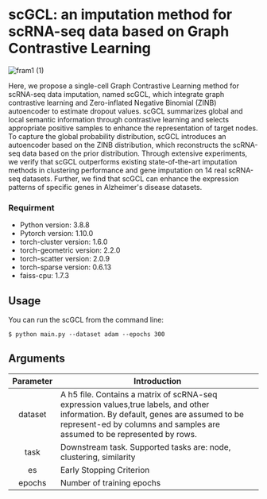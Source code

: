 # scGCL: an imputation method for scRNA-seq data based on Graph Contrastive Learning

![fram1 (1)](https://github.com/zehaoxiong123/scGCL/blob/main/scGCL.png)

Here, we propose a single-cell Graph Contrastive Learning method for scRNA-seq data imputation, named scGCL, which integrate graph contrastive learning and Zero-inflated Negative Binomial (ZINB) autoencoder to estimate dropout values. scGCL summarizes global and local semantic information through contrastive learning and selects appropriate positive samples to enhance the representation of target nodes. To capture the global probability distribution, scGCL introduces an autoencoder based on the ZINB distribution, which reconstructs the scRNA-seq data based on the prior distribution. Through extensive experiments, we verify that scGCL outperforms existing state-of-the-art imputation methods in clustering performance and gene imputation on 14 real scRNA-seq datasets. Further, we find that scGCL can enhance the expression patterns of specific genes in Alzheimer's disease datasets.

### Requirment

- Python version: 3.8.8
- Pytorch version: 1.10.0
- torch-cluster version: 1.6.0
- torch-geometric version: 2.2.0
- torch-scatter version: 2.0.9
- torch-sparse version: 0.6.13
- faiss-cpu: 1.7.3 

## Usage
You can run the scGCL from the command line:
```
$ python main.py --dataset adam --epochs 300
```
## Arguments
|    Parameter    | Introduction                                                 |
| :-------------: | ------------------------------------------------------------ |
|    dataset     | A h5 file. Contains a matrix of scRNA-seq expression values,true labels, and other information. By default, genes are assumed to be represent-ed by columns and samples are assumed to be represented by rows. |
|  task  | Downstream task. Supported tasks are: node, clustering, similarity                                     |
| es | Early Stopping Criterion                                   |
|     epochs     | Number of training epochs                                    |
